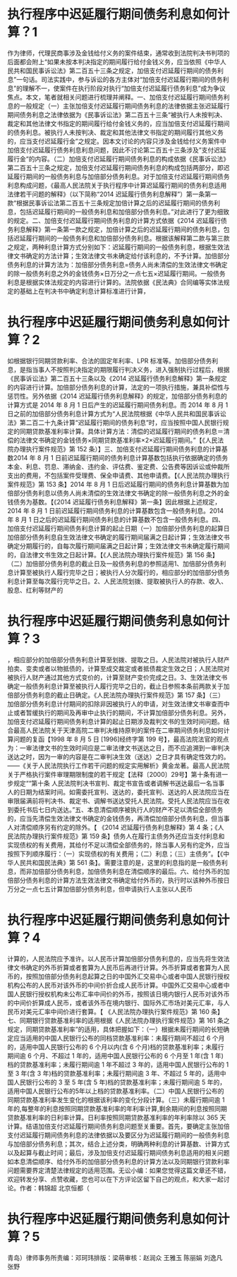 # 执行程序中迟延履行期间债务利息如何计算？1

作为律师，代理民商事涉及金钱给付义务的案件结束，通常收到法院判决书判项的后面都会附上“如果未按本判决指定的期间履行给付金钱义务，应当依照《中华人民共和国民事诉讼法》第二百五十三条之规定，加倍支付迟延履行期间的债务利息”一句话。司法实践中，参与诉讼的各方主体对“加倍支付迟延履行期间的债务利息”的理解不一，使案件在执行阶段对执行“加倍支付迟延履行债务利息”成为争议焦点。本文，笔者就相关问题进行梳理并阐释。一、加倍支付迟延履行期间债务利息的一般规定（一）主张加倍支付迟延履行期间债务利息的法律依据主张迟延履行期间债务利息之法律依据为《民事诉讼法》第二百五十三条“被执行人未按判决、裁定和其他法律文书指定的期间履行给付金钱义务的，应当加倍支付迟延履行期间的债务利息。被执行人未按判决、裁定和其他法律文书指定的期间履行其他义务的，应当支付迟延履行金”之规定。因本文讨论的内容只涉及金钱给付义务案件中加倍支付迟延履行债务利息利息问题，因此不讨论第二百五十三条涉及”支付迟延履行金“的内容。（二）加倍支付迟延履行期间债务利息的构成依据《民事诉讼法》第二百五十三条之规定，加倍支付迟延履行期间债务利息的构成包括两部分，即迟延履行期间的一般债务利息与加倍部分债务利息。对于加倍支付迟延履行期间债务利息构成问题，《最高人民法院关于执行程序中计算迟延履行期间的债务利息适用法律若干问题的解释》（以下简称“2014 迟延履行债务利息解释”）第一条第一款“根据民事诉讼法第二百五十三条规定加倍计算之后的迟延履行期间的债务利息，包括迟延履行期间的一般债务利息和加倍部分债务利息。”对此进行了更为细致的规定。二、加倍支付迟延履行期间债务利息的计算方式依据《2014 迟延履行债务利息解释》第一条第一款之规定，加倍计算之后的迟延履行期间的债务利息，包括迟延履行期间的一般债务利息和加倍部分债务利息。根据该解释第二款与第三款之规定，两种利息计算方式分别如下：迟延履行期间的一般债务利息，根据生效法律文书确定的方法计算；生效法律文书未确定给付该利息的，不予计算。加倍部分债务利息的计算方法为：加倍部分债务利息=债务人尚未清偿的生效法律文书确定的除一般债务利息之外的金钱债务×日万分之一点七五×迟延履行期间。一般债务利息是根据实体法规定的内容进行计算的。法院依据《民法典》合同编等实体法规定的基础上在判决书中确定利息计算标准进行计算，

# 执行程序中迟延履行期间债务利息如何计算？2

如根据银行同期贷款利率、合法的固定年利率、LPR 标准等。加倍部分债务利息，是指当事人不按照判决指定的期限履行判决义务，进入强制执行过程后，根据《民事诉讼法》第二百五十三条以及《2014 迟延履行债务利息解释》第一条规定的内容进行计算。加倍部分债务利息的计算，法定的一项执行措施，兼具补偿性与惩罚性。另外依据《2014 迟延履行债务利息解释》的规定，加倍部分债务利息的计算方式是 2014 年 8 月 1 日后产生的迟延履行期间债务利息。而 2014 年 8 月 1 日之前的加倍部分债务利息计算方式为“人民法院根据《中华人民共和国民事诉讼法》第二百二十九条计算“迟延履行期间的债务利息”时，应当按照中国人民银行规定的同期贷款基准利率计算。具体计算方法：清偿的迟延履行期间的债务利息＝清偿的法律文书确定的金钱债务×同期贷款基准利率×2×迟延履行期间。”【《人民法院办理执行案件规范》第 152 条）】三、加倍支付迟延履行期间债务利息的计算基数2014 年 8 月 1 日前迟延履行期间的债务利息计算基数包括执行依据确定的债务本金、利息、罚息、滞纳金、违约金、评估费、鉴定费、公告费等因诉讼或仲裁所支出的费用，不包括案件受理费、保全申请费、其他申请费。【《人民法院办理执行案件规范》第 153 条】2014 年 8 月 1 日后迟延履行期间的债务利息计算基数为加倍部分债务利息以债务人尚未清偿的生效法律文书确定的除一般债务利息之外的金钱债务为基数。【《2014 迟延履行债务利息解释》第一条】因此根据上述规定，2014 年 8 月 1 日前迟延履行期间债务利息的计算基数包含一般债务利息。2014 年 8 月 1 日之后的迟延履行期间债务利息的计算基数不包含一般债务利息。四、加倍支付迟延履行期间债务利息计算的起止日期（一）加倍部分债务利息的起算日加倍部分债务利息自生效法律文书确定的履行期间届满之日起计算；生效法律文书确定分期履行的，自每次履行期间届满之日起计算；生效法律文书未确定履行期间的，自法律文书生效之日起计算。【《人民法院办理执行案件规范》第 156 条】（二）加倍部分债务利息的截止日及一般债务利息的参照适用1、加倍部分债务利息计算至被执行人履行完毕之日；被执行人分次履行的，相应部分的加倍部分债务利息计算至每次履行完毕之日。2、人民法院划拨、提取被执行人的存款、收入、股息、红利等财产的

# 执行程序中迟延履行期间债务利息如何计算？3

，相应部分的加倍部分债务利息计算至划拨、提取之日。人民法院对被执行人财产拍卖、变卖或者以物抵债的，计算至成交裁定或者抵债裁定生效之日；人民法院对被执行人财产通过其他方式变价的，计算至财产变价完成之日。3、生效法律文书确定一般债务利息计算至被执行人履行完毕之日的，截止日参照本条前两款关于加倍部分债务利息的截止日确定。《人民法院办理执行案件规范》第 157 条】（三）加倍部分债务利息计付期间的扣除非因被执行人的申请，对生效法律文书审查而中止或者暂缓执行的期间及再审中止执行的期间，不计算加倍部分债务利息。另外，加倍支付迟延履行期间债务利息计算的起止日期涉及裁判文书的生效时间问题。结合最高人民法院关于天津高院二审判决维持原判的案件在二审期间债务利息如何计算问题的复函【1998 年 8 月 5 日 [1996]经终字第 199 号】，最高法院法官的观点为：一审法律文书的生效时间应是二审法律文书送达之日，而不应追溯到一审判决送达之时，因为一审的内容是在二审判决生效（送达）之日才具有确定性效力的。——《关于人民法院执行工作若干问题的规定实用解析》黄金龙著。最高人民法院关于严格执行案件审理期限制度的若干规定【法释〔2000〕29号】第十条有进一步规定““第十条 人民法院判决书宣判、裁定书宣告或者调解书送达最后一名当事人的日期为结案时间。如需委托宣判、送达的，委托宣判、送达的人民法院应当在审限届满前将判决书、裁定书、调解书送达受托人民法院。受托人民法院应当在收到委托书后七日内送达。”五、本息清偿顺序被执行人的财产不足以清偿全部债务的，应当先清偿生效法律文书确定的金钱债务，再清偿加倍部分债务利息，但当事人对清偿顺序另有约定的除外。【 《2014 迟延履行债务利息解释》第 4 条；《人民法院办理执行案件规范》第 159 条】债务人在履行主债务外还应当支付利息和实现债权的有关费用，其给付不足以清偿全部债务的，除当事人另有约定外，应当按照下列顺序履行：（一）实现债权的有关费用；（二）利息；（三）主债务”。【《中华人民共和国民法典》第 561 条】。需要注意的是，这里的利息指的是一般债务利息，而非加倍部分债务利息，加倍债务利息在清偿顺序的最后。六、给付外币的加倍部分债务利息的计算方法生效法律文书确定给付外币的，执行时以该种外币按日万分之一点七五计算加倍部分债务利息，但申请执行人主张以人民币

# 执行程序中迟延履行期间债务利息如何计算？4

计算的，人民法院应予准许。以人民币计算加倍部分债务利息的，应当先将生效法律文书确定的外币折算或者套算为人民币后再进行计算。外币折算或者套算为人民币的，按照加倍部分债务利息起算之日的中国外汇交易中心或者中国人民银行授权机构公布的人民币对该外币的中间价折合成人民币计算。中国外汇交易中心或者中国人民银行授权机构未公布汇率中间价的外币，按照该日境内银行人民币对该外币的中间价折算成人民币，或者该外币在境内银行、国际外汇市场对美元汇率，与人民币对美元汇率中间价进行套算。【  《人民法院办理执行案件规范》第 160 条】七、同期银行贷款基准利率的适用根据《人民法院办理执行案件规范》第 161 条之规定，同期贷款基准利率”的适用，具体把握如下：（一）根据未履行期间的长短确定应当适用的中国人民银行公布的同档贷款基准利率：未履行期间不超过 6 个月的，适用中国人民银行公布的 6 个月以内(含 6 个月)档的贷款基准利率；未履行期间逾 6 个月、不超过 1 年的，适用中国人民银行公布的 6 个月至 1 年(含 1 年)档的贷款基准利率；未履行期间逾 1 年不超过 3 年的，适用中国人民银行公布的 1 至 3 年(含 3 年)档的贷款基准利率；未履行期间逾 3 年、不超过 5 年的，适用中国人民银行公布的 3 至 5 年(含 5 年)档的贷款基准利率；未履行期间逾 5 年的，适用中国人民银行公布的5年以上档的贷款基准利率。（二）中国人民银行公布的同期贷款基准利率发生变化的根据该利率的变化分段计算。（三）未履行期间逾 1 年的,每整年的利息按照同期贷款基准利率的年利率计算,剩余期间的利息按照同期贷款基准利率的日利率计算。日利率按照同期贷款基准利率的年利率除以 365 天计算。结语加倍支付迟延履行期间债务利息问题至关重要。首先，要确定主张加倍支付迟延履行期间债务利息的法律依据以及要区分为迟延履行期间的一般债务利息与加倍部分债务利息；其次，结合上述分类，明确两种利息的计算基数、计算方式以及起算与截止时间；最后，涉及加倍支付迟延履行期间债务利息适用的相关问题如本息清偿顺序、给付外币的加倍部分债务利息的计算方法以及同期银行贷款利率问题需要界定清楚法律规定的适用范围。无讼小编：如果您觉得这篇文章还不错，欢迎转发分享、点赞收藏，您也可以在下方评论区留下自己的观点，和大家一起讨论。作者：韩锦超 北京恒都（

# 执行程序中迟延履行期间债务利息如何计算？5

青岛）律师事务所责编：邓珂玮排版：梁萌审核：赵润众 王雅玉 陈丽娟 刘逸凡 张野

